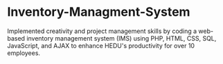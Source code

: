 # Inventory-Managment-System
Implemented creativity and project management skills by coding a web-based inventory management system (IMS) using PHP, HTML, CSS, SQL, JavaScript, and AJAX to enhance HEDU's productivity for over 10 employees.
